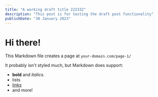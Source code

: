 ```yaml
---
title: "A working draft title 222332"
description: "This post is for testing the draft post functionality"
publishDate: "30 January 2023"
---
```


# Hi there!

This Markdown file creates a page at `your-domain.com/page-1/`

It probably isn't styled much, but Markdown does support:

- **bold** and _italics._
- lists
- [links](https://astro.build)
- and more!
